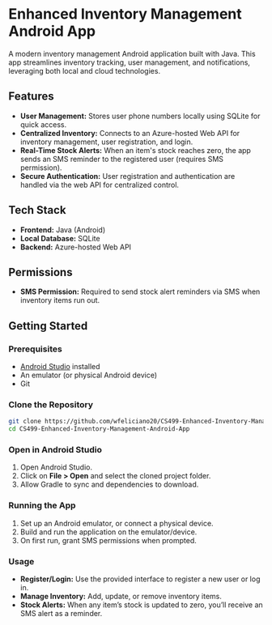 # Enhanced Inventory Management Android App

A modern inventory management Android application built with Java. 
This app streamlines inventory tracking, user management, and notifications,
leveraging both local and cloud technologies.

## Features

- **User Management:** Stores user phone numbers locally using SQLite for quick access.
- **Centralized Inventory:** Connects to an Azure-hosted Web API for inventory management, user registration, and login.
- **Real-Time Stock Alerts:** When an item's stock reaches zero, the app sends an SMS reminder to the registered user (requires SMS permission).
- **Secure Authentication:** User registration and authentication are handled via the web API for centralized control.

## Tech Stack

- **Frontend:** Java (Android)
- **Local Database:** SQLite
- **Backend:** Azure-hosted Web API

## Permissions

- **SMS Permission:** Required to send stock alert reminders via SMS when inventory items run out.


## Getting Started

### Prerequisites

- [Android Studio](https://developer.android.com/studio) installed
- An emulator (or physical Android device)
- Git

### Clone the Repository

```bash
git clone https://github.com/wfeliciano20/CS499-Enhanced-Inventory-Management-Android-App.git
cd CS499-Enhanced-Inventory-Management-Android-App
```

### Open in Android Studio

1. Open Android Studio.
2. Click on **File > Open** and select the cloned project folder.
3. Allow Gradle to sync and dependencies to download.

### Running the App

1. Set up an Android emulator, or connect a physical device.
2. Build and run the application on the emulator/device.
3. On first run, grant SMS permissions when prompted.

### Usage

- **Register/Login:** Use the provided interface to register a new user or log in.
- **Manage Inventory:** Add, update, or remove inventory items.
- **Stock Alerts:** When any item’s stock is updated to zero, you’ll receive an SMS alert as a reminder.


